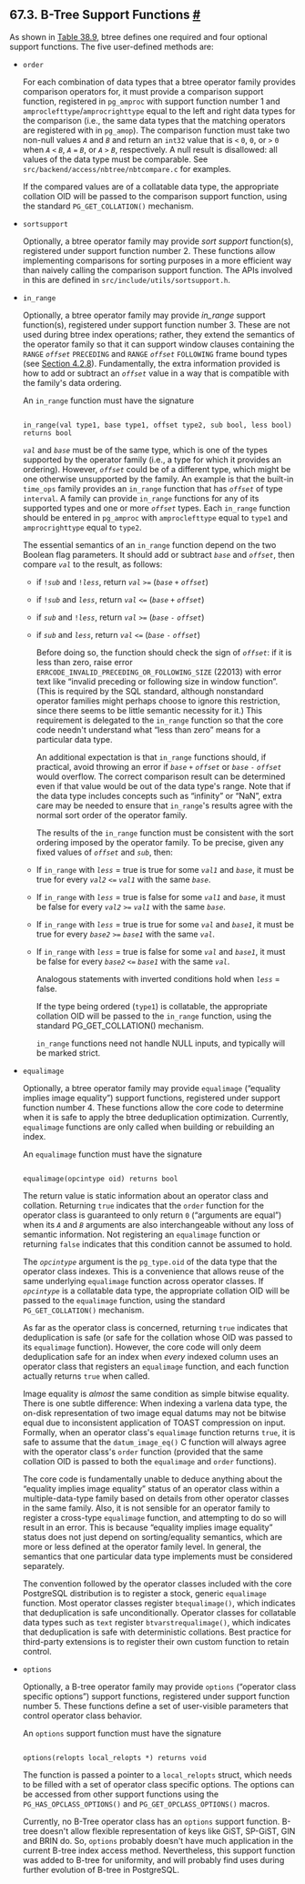 ## 67.3. B-Tree Support Functions [#](#BTREE-SUPPORT-FUNCS)

As shown in [Table 38.9](xindex.html#XINDEX-BTREE-SUPPORT-TABLE "Table 38.9. B-Tree Support Functions"), btree defines one required and four optional support functions. The five user-defined methods are:

* `order`

    For each combination of data types that a btree operator family provides comparison operators for, it must provide a comparison support function, registered in `pg_amproc` with support function number 1 and `amproclefttype`/`amprocrighttype` equal to the left and right data types for the comparison (i.e., the same data types that the matching operators are registered with in `pg_amop`). The comparison function must take two non-null values *`A`* and *`B`* and return an `int32` value that is `<` `0`, `0`, or `>` `0` when *`A`* `<` *`B`*, *`A`* `=` *`B`*, or *`A`* `>` *`B`*, respectively. A null result is disallowed: all values of the data type must be comparable. See `src/backend/access/nbtree/nbtcompare.c` for examples.

    If the compared values are of a collatable data type, the appropriate collation OID will be passed to the comparison support function, using the standard `PG_GET_COLLATION()` mechanism.

* `sortsupport`

    Optionally, a btree operator family may provide *sort support* function(s), registered under support function number 2. These functions allow implementing comparisons for sorting purposes in a more efficient way than naively calling the comparison support function. The APIs involved in this are defined in `src/include/utils/sortsupport.h`.

* `in_range`

    Optionally, a btree operator family may provide *in\_range* support function(s), registered under support function number 3. These are not used during btree index operations; rather, they extend the semantics of the operator family so that it can support window clauses containing the `RANGE` *`offset`* `PRECEDING` and `RANGE` *`offset`* `FOLLOWING` frame bound types (see [Section 4.2.8](sql-expressions.html#SYNTAX-WINDOW-FUNCTIONS "4.2.8. Window Function Calls")). Fundamentally, the extra information provided is how to add or subtract an *`offset`* value in a way that is compatible with the family's data ordering.

    An `in_range` function must have the signature

    ```

    in_range(val type1, base type1, offset type2, sub bool, less bool)
    returns bool
    ```

    *`val`* and *`base`* must be of the same type, which is one of the types supported by the operator family (i.e., a type for which it provides an ordering). However, *`offset`* could be of a different type, which might be one otherwise unsupported by the family. An example is that the built-in `time_ops` family provides an `in_range` function that has *`offset`* of type `interval`. A family can provide `in_range` functions for any of its supported types and one or more *`offset`* types. Each `in_range` function should be entered in `pg_amproc` with `amproclefttype` equal to `type1` and `amprocrighttype` equal to `type2`.

    The essential semantics of an `in_range` function depend on the two Boolean flag parameters. It should add or subtract *`base`* and *`offset`*, then compare *`val`* to the result, as follows:

  * if `!`*`sub`* and `!`*`less`*, return *`val`* `>=` (*`base`* `+` *`offset`*)
  * if `!`*`sub`* and *`less`*, return *`val`* `<=` (*`base`* `+` *`offset`*)
  * if *`sub`* and `!`*`less`*, return *`val`* `>=` (*`base`* `-` *`offset`*)
  * if *`sub`* and *`less`*, return *`val`* `<=` (*`base`* `-` *`offset`*)

    Before doing so, the function should check the sign of *`offset`*: if it is less than zero, raise error `ERRCODE_INVALID_PRECEDING_OR_FOLLOWING_SIZE` (22013) with error text like “invalid preceding or following size in window function”. (This is required by the SQL standard, although nonstandard operator families might perhaps choose to ignore this restriction, since there seems to be little semantic necessity for it.) This requirement is delegated to the `in_range` function so that the core code needn't understand what “less than zero” means for a particular data type.

    An additional expectation is that `in_range` functions should, if practical, avoid throwing an error if *`base`* `+` *`offset`* or *`base`* `-` *`offset`* would overflow. The correct comparison result can be determined even if that value would be out of the data type's range. Note that if the data type includes concepts such as “infinity” or “NaN”, extra care may be needed to ensure that `in_range`'s results agree with the normal sort order of the operator family.

    The results of the `in_range` function must be consistent with the sort ordering imposed by the operator family. To be precise, given any fixed values of *`offset`* and *`sub`*, then:

  * If `in_range` with *`less`* = true is true for some *`val1`* and *`base`*, it must be true for every *`val2`* `<=` *`val1`* with the same *`base`*.
  * If `in_range` with *`less`* = true is false for some *`val1`* and *`base`*, it must be false for every *`val2`* `>=` *`val1`* with the same *`base`*.
  * If `in_range` with *`less`* = true is true for some *`val`* and *`base1`*, it must be true for every *`base2`* `>=` *`base1`* with the same *`val`*.
  * If `in_range` with *`less`* = true is false for some *`val`* and *`base1`*, it must be false for every *`base2`* `<=` *`base1`* with the same *`val`*.

    Analogous statements with inverted conditions hold when *`less`* = false.

    If the type being ordered (`type1`) is collatable, the appropriate collation OID will be passed to the `in_range` function, using the standard PG\_GET\_COLLATION() mechanism.

    `in_range` functions need not handle NULL inputs, and typically will be marked strict.

* `equalimage`

    Optionally, a btree operator family may provide `equalimage` (“equality implies image equality”) support functions, registered under support function number 4. These functions allow the core code to determine when it is safe to apply the btree deduplication optimization. Currently, `equalimage` functions are only called when building or rebuilding an index.

    An `equalimage` function must have the signature

    ```

    equalimage(opcintype oid) returns bool
    ```

    The return value is static information about an operator class and collation. Returning `true` indicates that the `order` function for the operator class is guaranteed to only return `0` (“arguments are equal”) when its *`A`* and *`B`* arguments are also interchangeable without any loss of semantic information. Not registering an `equalimage` function or returning `false` indicates that this condition cannot be assumed to hold.

    The *`opcintype`* argument is the `pg_type.oid` of the data type that the operator class indexes. This is a convenience that allows reuse of the same underlying `equalimage` function across operator classes. If *`opcintype`* is a collatable data type, the appropriate collation OID will be passed to the `equalimage` function, using the standard `PG_GET_COLLATION()` mechanism.

    As far as the operator class is concerned, returning `true` indicates that deduplication is safe (or safe for the collation whose OID was passed to its `equalimage` function). However, the core code will only deem deduplication safe for an index when *every* indexed column uses an operator class that registers an `equalimage` function, and each function actually returns `true` when called.

    Image equality is *almost* the same condition as simple bitwise equality. There is one subtle difference: When indexing a varlena data type, the on-disk representation of two image equal datums may not be bitwise equal due to inconsistent application of TOAST compression on input. Formally, when an operator class's `equalimage` function returns `true`, it is safe to assume that the `datum_image_eq()` C function will always agree with the operator class's `order` function (provided that the same collation OID is passed to both the `equalimage` and `order` functions).

    The core code is fundamentally unable to deduce anything about the “equality implies image equality” status of an operator class within a multiple-data-type family based on details from other operator classes in the same family. Also, it is not sensible for an operator family to register a cross-type `equalimage` function, and attempting to do so will result in an error. This is because “equality implies image equality” status does not just depend on sorting/equality semantics, which are more or less defined at the operator family level. In general, the semantics that one particular data type implements must be considered separately.

    The convention followed by the operator classes included with the core PostgreSQL distribution is to register a stock, generic `equalimage` function. Most operator classes register `btequalimage()`, which indicates that deduplication is safe unconditionally. Operator classes for collatable data types such as `text` register `btvarstrequalimage()`, which indicates that deduplication is safe with deterministic collations. Best practice for third-party extensions is to register their own custom function to retain control.

* `options`

    Optionally, a B-tree operator family may provide `options` (“operator class specific options”) support functions, registered under support function number 5. These functions define a set of user-visible parameters that control operator class behavior.

    An `options` support function must have the signature

    ```

    options(relopts local_relopts *) returns void
    ```

    The function is passed a pointer to a `local_relopts` struct, which needs to be filled with a set of operator class specific options. The options can be accessed from other support functions using the `PG_HAS_OPCLASS_OPTIONS()` and `PG_GET_OPCLASS_OPTIONS()` macros.

    Currently, no B-Tree operator class has an `options` support function. B-tree doesn't allow flexible representation of keys like GiST, SP-GiST, GIN and BRIN do. So, `options` probably doesn't have much application in the current B-tree index access method. Nevertheless, this support function was added to B-tree for uniformity, and will probably find uses during further evolution of B-tree in PostgreSQL.